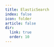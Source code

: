 ```yaml
---
title: ElasticSearch
index: false
icon: folder
article: false
dir:
  link: true
  order: 10
---
```


<Catalog />
